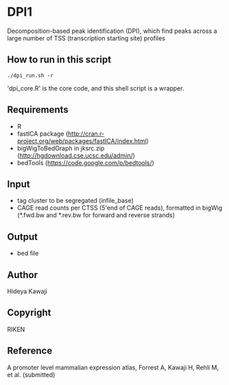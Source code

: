 DPI1
====

Decomposition-based peak identification (DPI), which find peaks across a large number of TSS (transcription starting site) profiles 


## How to run in this script

    ./dpi_run.sh -r

'dpi_core.R' is the core code, and this shell script is a wrapper.

## Requirements 

  - R
  - fastICA package (http://cran.r-project.org/web/packages/fastICA/index.html)
  - bigWigToBedGraph in jksrc.zip (http://hgdownload.cse.ucsc.edu/admin/)
  - bedTools (https://code.google.com/p/bedtools/)

## Input

  - tag cluster to be segregated (infile_base)
  - CAGE read counts per CTSS (5'end of CAGE reads), formatted in bigWig 
    (*.fwd.bw and *.rev.bw for forward and reverse strands)

## Output

  - bed file


## Author

Hideya Kawaji


## Copyright

RIKEN


## Reference
A promoter level mammalian expression atlas, Forrest A, Kawaji H, Rehli M, et al. (submitted)
